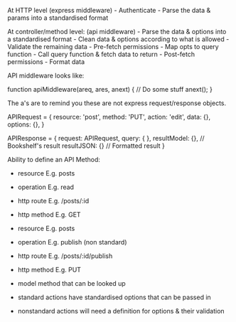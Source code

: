 At HTTP level (express middleware)
    - Authenticate
    - Parse the data & params into a standardised format

At controller/method level: (api middleware)
    - Parse the data & options into a standardised format
    - Clean data & options according to what is allowed
    - Validate the remaining data
    - Pre-fetch permissions
    - Map opts to query function 
    - Call query function & fetch data to return
    - Post-fetch permissions
    - Format data

API middleware looks like:

function apiMiddleware(areq, ares, anext) {
    // Do some stuff
    anext();
}

The a's are to remind you these are not express request/response objects.

APIRequest = {
    resource: 'post',
    method: 'PUT',
    action: 'edit',
    data: {},
    options: {},
}

APIResponse = {
    request: APIRequest,
    query: {
    },
    resultModel: {}, // Bookshelf's result
    resultJSON: {} // Formatted result
}

Ability to define an API Method:

- resource E.g. posts
- operation E.g. read
- http route E.g. /posts/:id
- http method E.g. GET


- resource E.g. posts
- operation E.g. publish (non standard)
- http route E.g. /posts/:id/publish
- http method E.g. PUT
- model method that can be looked up

- standard actions have standardised options that can be passed in
- nonstandard actions will need a definition for options & their validation


